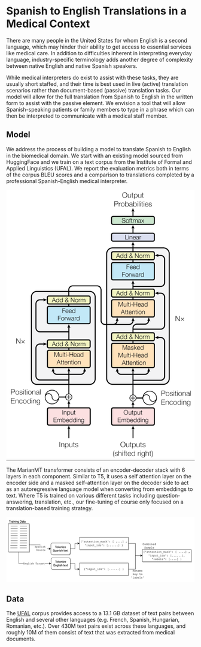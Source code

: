 # Spanish to English Translations in a Medical Context

There are many people in the United States for whom English is a second language, which may hinder their ability to get access to essential services like medical care. In addition to difficulties inherent in interpreting everyday language, industry-specific terminology adds another degree of complexity between native English and native Spanish speakers. 

While medical interpreters do exist to assist with these tasks, they are usually short staffed, and their time is best used in live (active) translation scenarios rather than document-based (passive) translation tasks. Our model will allow for the full translation from Spanish to English in the  written form to assist with the passive element. We envision a tool that will allow Spanish-speaking patients or family members to type in a phrase which can then be interpreted to communicate with a medical staff member. 

## Model
We address the process of building a model to translate Spanish to English in the biomedical domain. We start with an existing model sourced from HuggingFace and we train on a text corpus from the Institute of Formal and Applied Linguistics (UFAL). We report the evaluation metrics both in terms of the corpus BLEU scores and a comparison to translations completed by a professional Spanish-English medical interpreter.

![Model Architecture](/images/model_architecture.png)

The MarianMT transformer consists of an encoder-decoder stack with 6 layers in each component. Similar to T5, it uses a self attention layer on the encoder side and a masked self-attention layer on the decoder side to act as an autoregressive language model when converting from embeddings to text. Where T5 is trained on various different tasks including question-answering, translation, etc., our fine-tuning of course only focused on a translation-based training strategy. 

![Model Preprocessing](/images/model_preprocessing.png)

## Data
The [UFAL](https://github.com/ufal) corpus provides access to a 13.1 GB dataset of text pairs between English and several other languages (e.g. French, Spanish, Hungarian,  Romanian, etc.). Over 430M text pairs exist across these languages, and roughly 10M of them consist of text that was extracted from medical documents.
